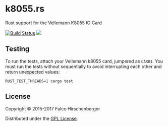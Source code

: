 # k8055.rs

Rust support for the Vellemann K8055 IO Card

[![Build Status](https://travis-ci.org/hirschenberger/k8055.rs.svg?branch=master)](https://travis-ci.org/hirschenberger/k8055.rs)
[![](http://meritbadge.herokuapp.com/modbus)](https://crates.io/crates/k8055)

## Testing

To run the tests, attach your Vellemann k8055 card, jumpered as `CARD1`. You must run the tests without sequentially to avoid
interrupting each other and return unexpected values:

```
RUST_TEST_THREADS=1 cargo test
```

## License
Copyright © 2015-2017 Falco Hirschenberger

Distributed under the [GPL License](LICENSE).

